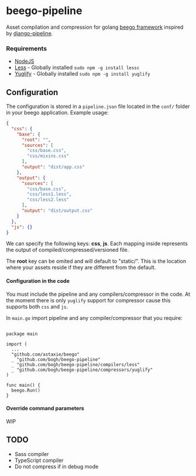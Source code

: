 # beego-pipeline

Asset compilation and compression for golang [beego framework](http://beego.me/)
inspired by [django-pipeline](https://django-pipeline.readthedocs.org/).



### Requirements

* [NodeJS](https://nodejs.org/)
* [Less](http://lesscss.org/) - Globally installed `sudo npm -g install lessc`
* [Yuglify](https://github.com/yui/yuglify) - Globally installed `sudo npm -g install yuglify`


## Configuration

The configuration is stored in a `pipeline.json` file located in the `conf/` folder in your
beego application. Example usage:

```json
{
  "css": {
    "base": {
      "root": "",
      "sources": [
        "css/base.css",
        "css/mixins.css"
      ],
      "output": "dist/app.css"
    },
    "output": {
      "sources": [
        "css/base.css",
        "css/less1.less",
        "css/less2.less"
      ],
      "output": "dist/output.css"
    }
  },
  "js": {}
}

```

We can specify the following keys: **css**, **js**. Each mapping inside represents the
output of compiled/compressed/versioned file.

The **root** key can be omited and will default to "static/". This is the location where
your assets reside if they are different from the default.

#### Configuration in the code

You must include the pipeline and any compilers/compressor in the code. At the moment
there is only `yuglify` support for compressor cause this supports both `css` and `js`.

In `main.go` import pipeline and any compiler/compressor that you require:

```golang

package main

import (
  ...
  "github.com/astaxie/beego"
  _ "github.com/bogh/beego-pipeline"
  _ "github.com/bogh/beego-pipeline/compilers/less"
  _ "github.com/bogh/beego-pipeline/compressors/yuglify"
)

func main() {
  beego.Run()
}

```

#### Override command parameters

WIP


## TODO

* Sass compiler
* TypeScript compiler
* Do not compress if in debug mode

